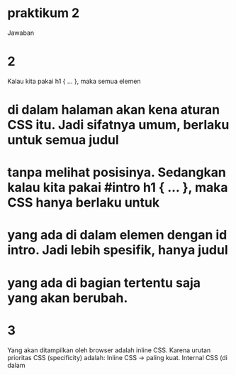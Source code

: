 # praktikum 2
Jawaban
# 2
Kalau kita pakai h1 { ... }, maka semua elemen <h1> di dalam halaman akan kena aturan CSS itu. Jadi sifatnya umum, berlaku untuk semua judul <h1> tanpa melihat posisinya.
Sedangkan kalau kita pakai #intro h1 { ... }, maka CSS hanya berlaku untuk <h1> yang ada di dalam elemen dengan id intro. Jadi lebih spesifik, hanya judul <h1> yang ada di bagian tertentu saja yang akan berubah.

# 3
Yang akan ditampilkan oleh browser adalah inline CSS.
Karena urutan prioritas CSS (specificity) adalah:
Inline CSS → paling kuat.
Internal CSS (di dalam <style>).
Eksternal CSS (file .css).
Aturan bawaan browser.
Jadi kalau satu elemen diatur oleh ketiganya, maka inline CSS yang dipakai.
<img width="720" height="842" alt="Cuplikan layar 2025-09-29 143912" src="https://github.com/user-attachments/assets/b936fcf3-86bc-4a5a-8898-3f2a8b759658" />
